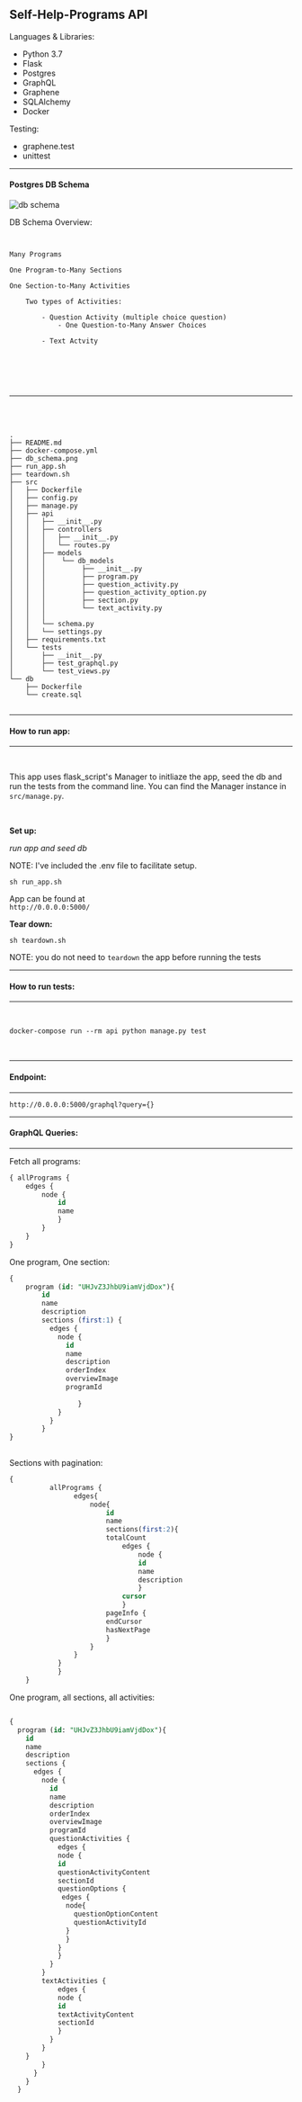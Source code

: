 
Self-Help-Programs API
-----

Languages & Libraries:
* Python 3.7
* Flask
* Postgres
* GraphQL
* Graphene
* SQLAlchemy
* Docker

Testing:

* graphene.test
* unittest


---
#### Postgres DB Schema
![db schema](db_schema.png)

DB Schema Overview:
```text


Many Programs

One Program-to-Many Sections

One Section-to-Many Activities

    Two types of Activities:

        - Question Activity (multiple choice question)
            - One Question-to-Many Answer Choices

        - Text Actvity
  
      
 ``` 

<br>
<br>  
    
____

<br>
<br>


```
.
├── README.md
├── docker-compose.yml
├── db_schema.png
├── run_app.sh
├── teardown.sh
├── src
│   ├── Dockerfile
│   ├── config.py
│   ├── manage.py
│   ├── api
│   │   ├── __init__.py
│   │   ├── controllers
│   │   │   ├── __init__.py
│   │   │   └── routes.py
│   │   ├── models
│   │   │    └── db_models
│   │   │         ├── __init__.py 
│   │   │         ├── program.py 
│   │   │         ├── question_activity.py 
│   │   │         ├── question_activity_option.py 
│   │   │         ├── section.py 
│   │   │         └── text_activity.py 
│   │   │   
│   │   └── schema.py
│   │   └── settings.py
│   ├── requirements.txt
│   └── tests
│       ├── __init__.py
│       ├── test_graphql.py
│       └── test_views.py
└── db
    ├── Dockerfile
    └── create.sql


```
---

#### How to run app:

----
<br>

This app uses flask_script's Manager to initliaze the app, seed the db and run the tests from the command line.
 You can find the Manager instance in `src/manage.py`.
 
 <br>

**Set up:**


*run app and seed db*

NOTE: I've included the .env file to facilitate setup. 


`sh run_app.sh`



App can be found at   
`http://0.0.0.0:5000/`

**Tear down:**

`sh teardown.sh`

NOTE: you do not need to `teardown` the app before running the tests

----

#### How to run tests:

----

<br>

`docker-compose run --rm api python manage.py test`


<br>


----

#### Endpoint:

----

`http://0.0.0.0:5000/graphql?query={}`

----
#### GraphQL Queries:

----


Fetch all programs:
```sql
{ allPrograms {
    edges {
        node {
            id
            name
            }
        }
    }
}

```

One program, One section:
```sql
{            
    program (id: "UHJvZ3JhbU9iamVjdDox"){
        id
        name
        description
        sections (first:1) {
          edges {
            node {
              id
              name
              description
              orderIndex
              overviewImage
              programId
                  
                 }
            }
          }
        }
}
                   
```


Sections with pagination:
```sql
{
          allPrograms {
                edges{
                    node{
                        id
                        name
                        sections(first:2){
                        totalCount
                            edges {
                                node {
                                id
                                name
                                description
                                }
                            cursor
                            }
                        pageInfo {
                        endCursor
                        hasNextPage
                        }         
                    }
                }
            }
            }
    }

```


One program, all sections, all activities:

```sql

{
  program (id: "UHJvZ3JhbU9iamVjdDox"){
    id
    name
    description
    sections {
      edges {
        node {
          id
          name
          description
          orderIndex
          overviewImage
          programId
          questionActivities {
            edges {
            node {
            id
            questionActivityContent
            sectionId
            questionOptions {
             edges {
              node{
                questionOptionContent
                questionActivityId
              }
              }
            }
            }
          }
        }
        textActivities {
            edges {
            node {
            id
            textActivityContent
            sectionId
            }
          }
        }
    }
        }
      }
    }
  }
   

```